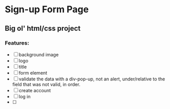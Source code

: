 # Sign-up Form Page
## Big ol' html/css project


### Features:
- [ ] background image
- [ ] logo
- [ ] title
- [ ] form element
- [ ] validate the data with a div-pop-up, not an alert, under/relative to the field that was not valid, in order.
- [ ] create account
- [ ] log in
- [ ] 
